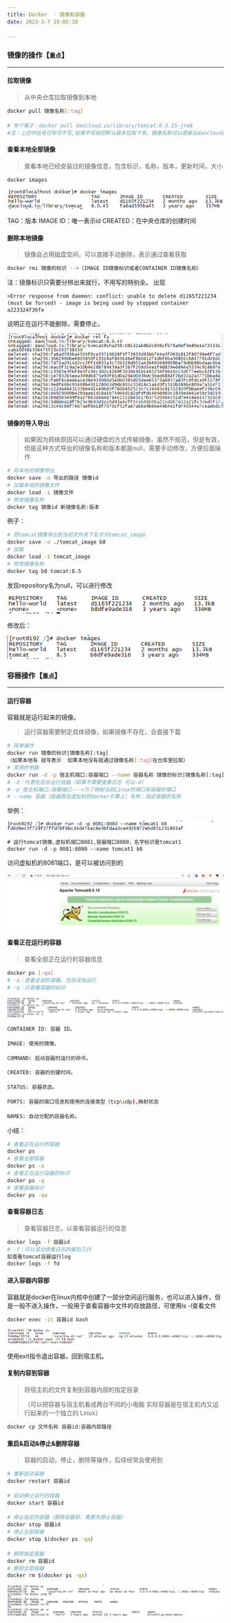 ```yaml
---
title: Docker  - 镜像和容器
date: 2023-3-7 19:05:30

---
```






### 镜像的操作【`重点`】

----

####  拉取镜像

> 从中央仓库拉取镜像到本地

```sh
docker pull 镜像名称[:tag]

# 举个栗子：docker pull daocloud.io/library/tomcat:8.5.15-jre8
#注：上述中括号可写可不写,如果不写就把默认版本拉取下来。镜像名称可以直接从daocloud拉取，如果不写就默认从中央仓库，速度太慢。
```



####  查看本地全部镜像

> 查看本地已经安装过的镜像信息，包含标识，名称，版本，更新时间，大小

```sh
docker images
```

![在这里插入图片描述](./images/20210527125443.png)

TAG：版本
IMAGE ID：唯一表示id
CREATED：在中央仓库的创建时间

#### 删除本地镜像

> 镜像会占用磁盘空间，可以直接手动删除，表示通过查看获取

```sh
docker rmi 镜像的标识 -->（IMAGE ID镜像标识或者CONTAINER ID镜像名称）
```

注：镜像标识只需要分辨出来就行，不用写的特别全。
出现

```
>Error response from daemon: conflict: unable to delete d1165f221234 (must be forced) - image is being used by stopped container a223324f36fe
```

说明正在运行不能删除，需要停止。

![在这里插入图片描述](./images/20210527125606.png)

#### 镜像的导入导出

> 如果因为网络原因可以通过硬盘的方式传输镜像，虽然不规范，但是有效，但是这种方式导出的镜像名称和版本都是null，需要手动修改，方便后面操作

```sh
# 将本地的镜像导出
docker save -o 导出的路径 镜像id
# 加载本地的镜像文件
docker load -i 镜像文件
# 修改镜像名称
docker tag 镜像id 新镜像名称:版本
```

例子：

```sh
# 把tomcat镜像导出到当前文件夹下名字为tomcat_image
docker save -o ./tomcat_image b8
# 加载
docker load -i tomcat_image
# 修改镜像名称
docker tag b8 tomcat:8.5
```

发现repository名为null，可以进行修改

![image-20210527131332148](./images/20210527131349.png)

修改后：

![image-20210527131913914](./images/20210527131915.png)







### 容器操作【`重点`】

----

####  运行容器

容器就是运行起来的镜像。

> 运行容器需要制定具体镜像，如果镜像不存在，会直接下载

```sh
# 简单操作
docker run 镜像的标识|镜像名称[:tag]
（如果本地有 就写表示  如果本地没有就通过镜像名称[:tag]在仓库里拉取）
# 常用的参数
docker run -d -p 宿主机端口:容器端口 --name 容器名称 镜像的标识|镜像名称[:tag]
# -d：代表在后台运行容器（如果不需要查看日志 可以-d）
# -p 宿主机端口:容器端口--->为了映射当前Linux的端口和容器的端口
# --name 容器（容器跑在虚拟机的docker引擎上）名称：指定容器的名称
```

举例：

![image-20210527133853829](./images/20210527133855.png)



```
# 运行tomcat镜像,虚拟机端口8081,容器端口8080，名字标识是tomcat1
docker run -d -p 8081:8080 --name tomcat1 b8
```

访问虚拟机的8081端口，是可以被访问到的

![image-20210527134055682](./images/20210527134104.png)

####  查看正在运行的容器

> 查看全部正在运行的容器信息

```sh
docker ps [-qa]
# -a：查看全部的容器，包括没有运行
# -q：只查看容器的标识
```

![image-20210527134904470](./images/20210527134904.png)

```sh
CONTAINER ID: 容器 ID。

IMAGE: 使用的镜像。

COMMAND: 启动容器时运行的命令。

CREATED: 容器的创建时间。

STATUS: 容器状态。

PORTS: 容器的端口信息和使用的连接类型（tcp\udp),映射状态

NAMES: 自动分配的容器名称。
```



小结：

```sh
# 查看正在运行的容器
docker ps
# 查看全部容器
docker ps -a
# 查看正在运行容器的标识
docker ps -q
# 查看容器标识
docker ps -qa
```





####  查看容器日志

> 查看容器日志，以查看容器运行的信息

```sh
docker logs -f 容器id
# -f：可以滚动查看日志的最后几行
如查看tomcat容器运行log
docker logs -f fd
```



####  进入容器内容部

容器就是docker在linux内核中创建了一部分空间运行服务，也可以进入操作，但是一般不进入操作，一般用于查看容器中文件的存放路径，可使用ls -l查看文件

```sh
docker exec -it 容器id bash
```

![image-20210527140238276](./images/20210527140238.png)

使用exit指令退出容器，回到宿主机。

####  复制内容到容器

> 将宿主机的文件复制到容器内部的指定目录
>
> （可以把容器与宿主机看成两台不同的小电脑 实际容器是在宿主机内又运行起来的一个独立的 Linux）

```sh
docker cp 文件名称 容器id:容器内部路径
```



####  重启&启动&停止&删除容器

> 容器的启动，停止，删除等操作，后续经常会使用到

```sh
# 重新启动容器
docker restart 容器id

# 启动停止运行的容器
docker start 容器id

# 停止指定的容器（删除容器前，需要先停止容器）
docker stop 容器id
# 停止全部容器
docker stop $(docker ps -qa)

# 删除指定容器
docker rm 容器id
# 删除全部容器
docker rm $(docker ps -qa)
```

![image-20210527144254011](./images/20210527144254.png)

